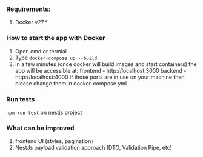 ### Requirements:
1. Docker v27.*

### How to start the app with Docker
1. Open cmd or termial
2. Type `docker-compose up --build`
3. in a few minutes (once docker will build images and start containers) the app will be accessible at:
frontend - http://localhost:3000
backend - http://localhost:4000
if those ports are in use on your machine then please change them in docker-compose.yml

### Run tests
`npm run test` on nestjs project

### What can be improved
1. frontend UI (styles, pagination)
2. NestJs payload validation approach (DTO, Validation Pipe, etc)
